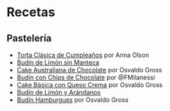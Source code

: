 # Recetas

## Pastelería

* [Torta Clásica de Cumpleaños](pasteleria/torta_anna_olson.md) por Anna Olson
* [Budín de Limón sin Manteca](pasteleria/budin_limon_sin_manteca.md)
* [Cake Australiana de Chocolate](pasteleria/cake_chocolate.md) por Osvaldo Gross
* [Budín con Chips de Chocolate](pasteleria/budin_chips.md) por @FMilanessi
* [Cake Básica con Queso Crema](pasteleria/cake_basica_queso_cream.md) por Osvaldo Gross
* [Budín de Limón y Arándanos](pasteleria/budin_limon_arandanos.md)
* [Budín Hamburgues](pasteleria/budin_hamburgues.md) por Osvaldo Gross
